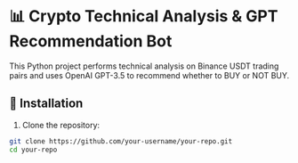 # 📊 Crypto Technical Analysis & GPT Recommendation Bot

This Python project performs technical analysis on Binance USDT trading pairs and uses OpenAI GPT-3.5 to recommend whether to BUY or NOT BUY.

## 🔧 Installation

1. Clone the repository:  
```bash  
git clone https://github.com/your-username/your-repo.git  
cd your-repo  

